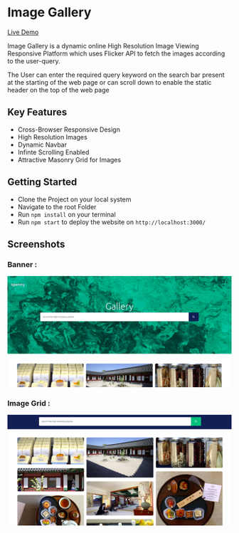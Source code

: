 # Image Gallery
[Live Demo](https://aniketkishore100.github.io/ImageGallery/)

Image Gallery is a dynamic online High Resolution Image Viewing Responsive Platform which uses Flicker API to fetch the images according to the user-query.

The User can enter the required query keyword on the search bar present at the starting of the web page or can scroll down to enable the static header on the top of the web page

## Key Features
- Cross-Browser Responsive Design
- High Resolution Images
- Dynamic Navbar
- Infinte Scrolling Enabled
- Attractive Masonry Grid for Images


## Getting Started

- Clone the Project on your local system
- Navigate to the root Folder
- Run `npm install` on your terminal
- Run `npm start` to deploy the website on `http://localhost:3000/`


## Screenshots
### Banner :
![Banner](public/assets/Demo/BannerDemo.png)

### Image Grid :
![Image Grid](public/assets/Demo/ImageGrid.png)
